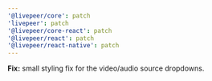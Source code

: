 ```yaml
---
'@livepeer/core': patch
'livepeer': patch
'@livepeer/core-react': patch
'@livepeer/react': patch
'@livepeer/react-native': patch
---
```


**Fix:** small styling fix for the video/audio source dropdowns.
